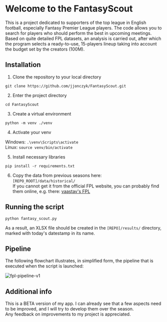 # Welcome to the FantasyScout

This is a project dedicated to supporters of the top league in English football, especially Fantasy Premier League players.
The code allows you to search for players who should perform the best in upcoming meetings. 
Based on quite detailed FPL datasets, an analysis is carried out, after which the program selects a ready-to-use, 15-players lineup taking into account the budget set by the creators (100M).

## Installation

1. Clone the repository to your local directory

`git clone https://github.com/jjonczyk/FantasyScout.git`

2. Enter the project directory

`cd FantasyScout`

3. Create a virtual environment

`python -m venv ./venv`

4. Activate your venv

Windows: `.\venv\Scripts\activate`  
Linux: `source venv/bin/activate`

5. Install necessary libraries

`pip install -r requirements.txt`

6. Copy the data from previous seasons here: `[REPO_ROOT]/data/historical/`  
If you cannot get it from the official FPL website, you can probably find them online, e.g. there:
[vaastav's FPL](https://github.com/vaastav/Fantasy-Premier-League)

## Running the script

`python fantasy_scout.py`

As a result, an XLSX file should be created in the `[REPO]/results/` directory, marked with today's datestamp in its name.


## Pipeline

The following flowchart illustrates, in simplified form, the pipeline that is executed when the script is launched:  

![fpl-pipeline-v1](https://github.com/user-attachments/assets/afa3a931-7264-4c96-a282-f6058d970800)


## Additional info

This is a BETA version of my app. I can already see that a few aspects need to be improved, 
and I will try to develop them over the season.  
Any feedback on improvements to my project is appreciated.
